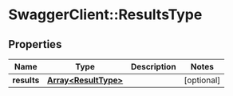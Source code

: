 # SwaggerClient::ResultsType

## Properties
Name | Type | Description | Notes
------------ | ------------- | ------------- | -------------
**results** | [**Array&lt;ResultType&gt;**](ResultType.md) |  | [optional] 


